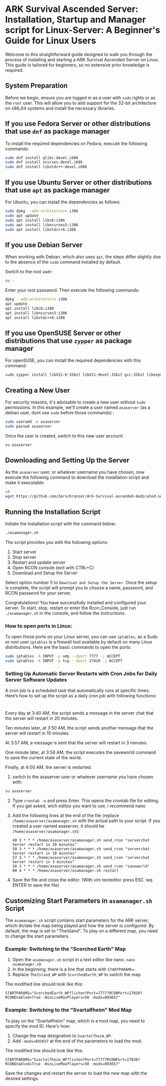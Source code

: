 # ARK Survival Ascended Server: Installation, Startup and Manager script for Linux-Server: A Beginner's Guide for Linux Users


Welcome to this straightforward guide designed to walk you through the process of installing and starting a ARK Survival Ascended Server on Linux. This guide is tailored for beginners, so no extensive prior knowledge is required.



## System Preparation

Before we begin, ensure you are logged in as a user with `sudo` rights or as the `root` user. This will allow you to add support for the 32-bit architecture on x86_64 systems and install the necessary libraries.

## If you use Fedora Server or other distributions that use `dnf` as package manager 

To install the required dependencies on Fedora, execute the following commands:

```bash
sudo dnf install glibc-devel.i686
sudo dnf install ncurses-devel.i686
sudo dnf install libstdc++-devel.i686
```

## If you use Ubuntu Server or other distributions that use `apt` as package manager 
For Ubuntu, you can install the dependencies as follows:

```bash
sudo dpkg --add-architecture i386
sudo apt update
sudo apt install libc6:i386
sudo apt install libncurses5:i386
sudo apt install libstdc++6:i386
```

## If you use Debian Server
When working with Debian, which also uses `apt`, the steps differ slightly due to the absence of the `sudo` command installed by default.

Switch to the root user:

```bash
su -
```

Enter your root password. Then execute the following commands:

```bash
dpkg --add-architecture i386
apt update
apt install libc6:i386
apt install libncurses5:i386
apt install libstdc++6:i386
```

## If you use OpenSUSE Server or other distributions that use `zypper` as package manager 
For openSUSE, you can install the required dependencies with this command:

```bash
sudo zypper install libX11-6-32bit libX11-devel-32bit gcc-32bit libexpat1-32bit libXext6-32bit
```




## Creating a New User

For security reasons, it's advisable to create a new user without `sudo` permissions. In this example, we'll create a user named `asaserver` (as a debian user, dont use `sudo` before those commands) :

```bash
sudo useradd -m asaserver
sudo passwd asaserver
```

Once the user is created, switch to this new user account:

```bash
su asaserver
```

## Downloading and Setting Up the Server

As the `asaserver` user, or whatever username you have chosen, now execute the following command to download the installation script and make it executable:

```bash
cd
wget https://github.com/Zerschranzer/Ark-Survival-ascended-dedicated-server-without-docker/raw/main/asamanager.sh && chmod +x asamanager.sh
```

## Running the Installation Script

Initiate the installation script with the command below:

```bash
./asamanager.sh
```

The script provides you with the following options:

1) Start server
2) Stop server
3) Restart and update server
4) Open RCON console (exit with CTRL+C)
5) Download and Setup the Server

Select option number 5 to `Download and Setup the Server`. Once the setup is complete, the script will prompt you to choose a name, password, and RCON password for your server.

Congratulations! You have successfully installed and configured your server. 
To start, stop, restart or enter the Rcon_Console, just run `./asamanager.sh` in the console, and follow the instructions.

### How to open ports in Linux:

To open these ports on your Linux server, you can use `iptables`, as a Sudo or root user.`iptables` is a firewall tool available by default on many Linux distributions. Here are the basic commands to open the ports:

```bash
sudo iptables -A INPUT -p udp --dport 7777 -j ACCEPT
sudo iptables -A INPUT -p tcp --dport 27020 -j ACCEPT
```


### Setting Up Automatic Server Restarts with Cron Jobs for Daily Server Software Updates

A cron job is a scheduled task that automatically runs at specific times. Here’s how to set up the script as a daily cron job with following functions:
#
Every day at 3:40 AM, the script sends a message in the server chat that the server will restart in 20 minutes.

Ten minutes later, at 3:50 AM, the script sends another message that the server will restart in 10 minutes.

At 3:57 AM, a message is sent that the server will restart in 3 minutes.

One minute later, at 3:58 AM, the script executes the saveworld command to save the current state of the world.

Finally, at 4:00 AM, the server is restarted.

1. switch to the asaserver user or whatever username you have chosen with:
```bash
su asaserver
```
2. Type `crontab -e` and press Enter. This opens the crontab file for editing. If you get asked, wich editior you want to use, i recommend nano
4. Add the following lines at the end of the file (replace `/home/asaserver/asamanager.sh` with the actual path to your script. If you created a user named asaserver, it should be `/home/asaserver/asamanager.sh`):

    ```
    40 3 * * * /home/asaserver/asamanager.sh send_rcon "serverchat Server restart in 20 minutes"
    50 3 * * * /home/asaserver/asamanager.sh send_rcon "serverchat Server restart in 10 minutes"
    57 3 * * * /home/asaserver/asamanager.sh send_rcon "serverchat Server restart in 3 minutes"
    58 3 * * * /home/asaserver/asamanager.sh send_rcon "saveworld"
    00 4 * * * /home/asaserver/asamanager.sh restart
    ```

5. Save the file and close the editor.
(With vim texteditor press ESC :wq ENTER to save the file)


## Customizing Start Parameters in `asamanager.sh` Script

The `asamanager.sh` script contains start parameters for the ARK server, which dictate the map being played and how the server is configured. By default, the map is set to "TheIsland". To play on a different map, you need to change the start parameters.

### Example: Switching to the "Scorched Earth" Map

1. Open the `asamanager.sh` script in a text editor like nano. `nano asamanager.sh`
2. In the beginning, there is a line that starts with `STARTPARAMS=`.
3. Replace `TheIsland_WP` with `ScorchedEarth_WP` to switch the map.

The modified line should look like this:

```
STARTPARAMS="ScorchedEarth_WP?listen?Port=7777?RCONPort=27020?RCONEnabled=True -WinLiveMaxPlayers=50 -mods=893657"
```

### Example: Switching to the "Svartalfheim" Mod Map

To play on the "Svartalfheim" map, which is a mod map, you need to specify the mod ID. Here's how:

1. Change the map designation to `Svartalfheim_WP`.
2. Add `-mods=893657` at the end of the parameters to load the mod.

The modified line should look like this:

```
STARTPARAMS="Svartalfheim_WP?listen?Port=7777?RCONPort=27020?RCONEnabled=True -WinLiveMaxPlayers=50 -mods=893657"
```

Save the changes and restart the server to load the new map with the desired settings.
